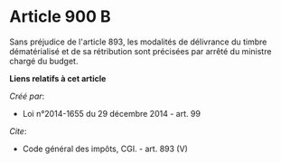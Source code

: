 # Article 900 B

Sans préjudice de l'article 893, les modalités de délivrance du timbre dématérialisé et de sa rétribution sont précisées par
arrêté du ministre chargé du budget.

**Liens relatifs à cet article**

_Créé par_:

  - Loi n°2014-1655 du 29 décembre 2014 - art. 99

_Cite_:

  - Code général des impôts, CGI. - art. 893 (V)
